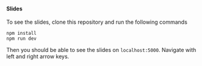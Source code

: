 #### Slides

To see the slides, clone this repository and run the following commands

```
npm install
npm run dev
```

Then you should be able to see the slides on `localhost:5000`.
Navigate with left and right arrow keys.
